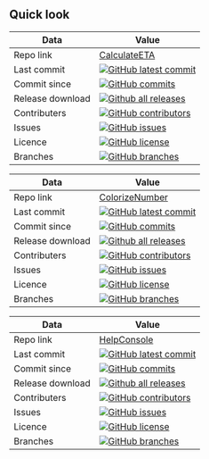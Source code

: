 
## Quick look

| Data             | Value                                                    |
| ---------------- | -------------------------------------------------------- |
| Repo link        | [CalculateETA](https://github.com/meokullu/CalculateETA) |
| Last commit      | [![GitHub latest commit](https://badgen.net/github/last-commit/meokullu/CalculateETA)](https://GitHub.com/meokullu/CalculateETA/commit/)
| Commit since     | [![GitHub commits](https://img.shields.io/github/commits-since/meokullu/CalculateETA/v1.1.0)](https://GitHub.com/meokullu/CalculateETA/commit/)
| Release download | [![Github all releases](https://img.shields.io/github/downloads/meokullu/CalculateETA/total.svg)](https://GitHub.com/meokullu/CalculateETA/releases/)
| Contributers     | [![GitHub contributors](https://img.shields.io/github/contributors/meokullu/CalculateETA.svg)](https://GitHub.com/meokullu/CalculateETA/graphs/contributors/)
| Issues           | [![GitHub issues](https://img.shields.io/github/issues/meokullu/CalculateETA.svg)](https://GitHub.com/meokullu/CalculateETA/issues/)
| Licence          | [![GitHub license](https://img.shields.io/github/license/meokullu/CalculateETA)](https://github.com/meokullu/CalculateETA/blob/master/LICENSE)
| Branches         | [![GitHub branches](https://badgen.net/github/branches/meokullu/CalculateETA)](https://github.com/meokullu/CalculateETA/)

| Data             | Value                                                    |
| ---------------- | -------------------------------------------------------- |
| Repo link        | [ColorizeNumber](https://github.com/meokullu/ColorizeNumber) |
| Last commit      | [![GitHub latest commit](https://badgen.net/github/last-commit/meokullu/ColorizeNumber)](https://GitHub.com/meokullu/ColorizeNumber/commit/)
| Commit since     | [![GitHub commits](https://img.shields.io/github/commits-since/meokullu/ColorizeNumber/v1.0.0)](https://GitHub.com/meokullu/ColorizeNumber/commit/)
| Release download | [![Github all releases](https://img.shields.io/github/downloads/meokullu/ColorizeNumber/total.svg)](https://GitHub.com/meokullu/ColorizeNumber/releases/)
| Contributers     | [![GitHub contributors](https://img.shields.io/github/contributors/meokullu/ColorizeNumber.svg)](https://GitHub.com/meokullu/ColorizeNumber/graphs/contributors/)
| Issues           | [![GitHub issues](https://img.shields.io/github/issues/meokullu/ColorizeNumber.svg)](https://GitHub.com/meokullu/ColorizeNumber/issues/)
| Licence          | [![GitHub license](https://img.shields.io/github/license/meokullu/ColorizeNumber)](https://github.com/meokullu/ColorizeNumber/blob/master/LICENSE)
| Branches         | [![GitHub branches](https://badgen.net/github/branches/meokullu/ColorizeNumber)](https://github.com/meokullu/ColorizeNumber/)

| Data             | Value                                                    |
| ---------------- | -------------------------------------------------------- |
| Repo link        | [HelpConsole](https://github.com/meokullu/HelpConsole) |
| Last commit      | [![GitHub latest commit](https://badgen.net/github/last-commit/meokullu/HelpConsole)](https://GitHub.com/meokullu/HelpConsole/commit/)
| Commit since     | [![GitHub commits](https://img.shields.io/github/commits-since/meokullu/HelpConsole/v1.0.0-rc)](https://GitHub.com/meokullu/HelpConsole/commit/)
| Release download | [![Github all releases](https://img.shields.io/github/downloads/meokullu/HelpConsole/total.svg)](https://GitHub.com/meokullu/HelpConsole/releases/)
| Contributers     | [![GitHub contributors](https://img.shields.io/github/contributors/meokullu/HelpConsole.svg)](https://GitHub.com/meokullu/HelpConsole/graphs/contributors/)
| Issues           | [![GitHub issues](https://img.shields.io/github/issues/meokullu/HelpConsole.svg)](https://GitHub.com/meokullu/HelpConsole/issues/)
| Licence          | [![GitHub license](https://img.shields.io/github/license/meokullu/HelpConsole)](https://github.com/meokullu/HelpConsole/blob/master/LICENSE)
| Branches         | [![GitHub branches](https://badgen.net/github/branches/meokullu/HelpConsole)](https://github.com/meokullu/HelpConsole/)
